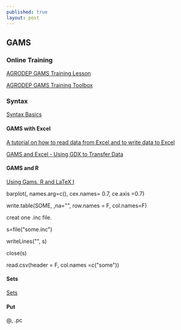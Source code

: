 ```yaml
---
published: true
layout: post
---
```

## GAMS


### Online Training 

[AGRODEP GAMS Training Lesson](https://www.youtube.com/watch?v=eJUvgMvXaYM&list=PLku5ll-czTTjWoNBcvOpMl2U_vjXF8iH-)

[AGRODEP GAMS Training Toolbox](http://www.agrodep.org/model/gams-training-toolbox)

### Syntax 

[ Syntax Basics](https://www.youtube.com/watch?v=fbRbuAb7zEw)



#### GAMS with Excel

[A tutorial on how to read data from Excel and to write data to Excel](https://www.gams.com/help/index.jsp?topic=%2Fgams.doc%2Fuserguides%2Fuserguide%2F_u_g__data_exchange__excel.html)

[GAMS and Excel - Using GDX to Transfer Data ](https://www.youtube.com/watch?v=5PEjOUOL3sU)

#### GAMS and R

[Using Gams, R and LaTeX I](http://blog.modelworks.ch/?p=236)


barplot(, names.arg=c(), cex.names= 0.7, ce.axis =0.7)

write.table(SOME, ,na="", row.names = F, col.names=F)

creat one .inc file. 

s=file("some.inc")

writeLines("", s)

close(s)

read.csv(header = F, col.names =c("some"))


#### Sets

[Sets](https://www.youtube.com/watch?v=vUrL4o6kK1s)


#### Put

@, .pc


